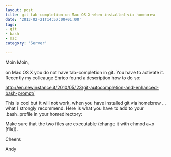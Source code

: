 ```yaml
---
layout: post
title: git tab-completion on Mac OS X when installed via homebrew
date: '2013-02-21T14:57:00+01:00'
tags:
- git
- bash
- mac
category: 'Server'

---
```

<p>Moin Moin,</p>

<p>on Mac OS X you do not have tab-completion in git. You have to activate it. Recently my colleauge Enrico found a description how to do so:</p>

<p><a href="http://en.newinstance.it/2010/05/23/git-autocompletion-and-enhanced-bash-prompt/" target="_blank">http://en.newinstance.it/2010/05/23/git-autocompletion-and-enhanced-bash-prompt/</a></p>

<p>This is cool but it will not work, when you have installed git via homebrew &#8230; what I strongly recommend. Here is what you have to add to your .bash_profile in your homedirectory:</p>

<script src="https://gist.github.com/andywenk/5059691.js"></script><p>Make sure that the two files are executable (change it with chmod a+x [file]).</p>

<p>Cheers</p>

<p>Andy</p>
